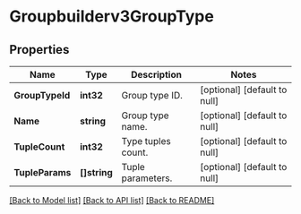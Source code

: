 # Groupbuilderv3GroupType

## Properties
Name | Type | Description | Notes
------------ | ------------- | ------------- | -------------
**GroupTypeId** | **int32** | Group type ID. | [optional] [default to null]
**Name** | **string** | Group type name. | [optional] [default to null]
**TupleCount** | **int32** | Type tuples count. | [optional] [default to null]
**TupleParams** | **[]string** | Tuple parameters. | [optional] [default to null]

[[Back to Model list]](../README.md#documentation-for-models) [[Back to API list]](../README.md#documentation-for-api-endpoints) [[Back to README]](../README.md)

